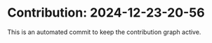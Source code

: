 # Contribution: 2024-12-23-20-56
This is an automated commit to keep the contribution graph active.
